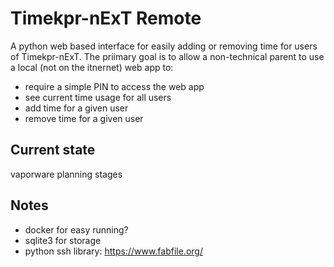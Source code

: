 # Timekpr-nExT Remote

A python web based interface for easily adding or removing time for users of Timekpr-nExT. The priimary goal is to allow a non-technical parent to use a local (not on the itnernet) web app to:

* require a simple PIN to access the web app
* see current time usage for all users
* add time for a given user
* remove time for a given user

## Current state

vaporware planning stages 

## Notes

* docker for easy running?
* sqlite3 for storage 
* python ssh library: https://www.fabfile.org/
